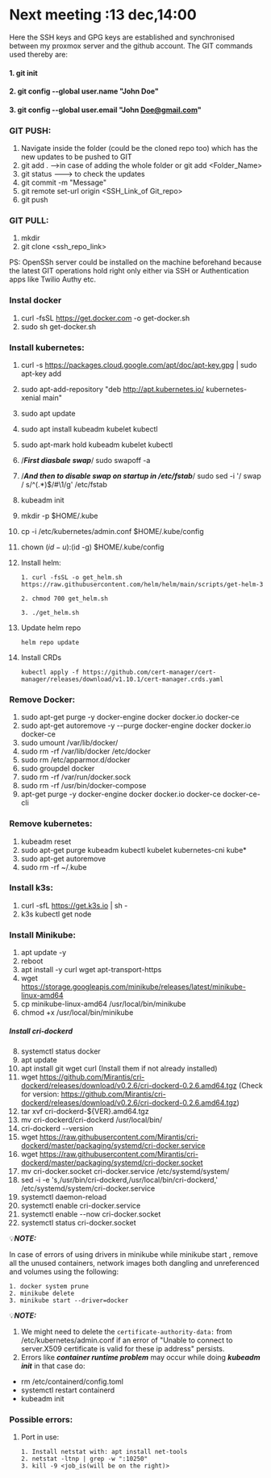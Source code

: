 # Next meeting :13 dec,14:00


Here the SSH keys and GPG keys are established and synchronised between my proxmox server and the github account. The GIT commands used thereby are:

#### 1. git init
#### 2. git config --global user.name "John Doe"
#### 3. git config --global user.email "John Doe@gmail.com"


### GIT PUSH:
  1. Navigate inside the folder (could be the cloned repo too)  which has the new updates to be pushed to GIT 
  2.  git add . -->in case of adding the whole folder or git add <Folder_Name>
  3.  git status ---> to check the updates
  4.  git commit -m "Message"
  5.  git remote set-url origin <SSH_Link_of Git_repo>
  6.  git push

### GIT PULL:
  1. mkdir 
  2. git clone <ssh_repo_link>
 
PS: OpenSSh server could be installed on the machine beforehand because the latest GIT operations hold right only either via SSH or Authentication apps like Twilio Authy etc.


### Instal docker

1. curl -fsSL https://get.docker.com -o get-docker.sh
2. sudo sh get-docker.sh
 
 
### Install kubernetes:
1. curl -s https://packages.cloud.google.com/apt/doc/apt-key.gpg | sudo apt-key add
2. sudo apt-add-repository "deb http://apt.kubernetes.io/ kubernetes-xenial main"
3. sudo apt update
4. sudo apt install kubeadm kubelet kubectl
5. sudo apt-mark hold kubeadm kubelet kubectl
6. /***First diasbale swap***/
sudo swapoff -a
7. /***And then to disable swap on startup in /etc/fstab***/
sudo sed -i '/ swap / s/^\(.*\)$/#\1/g' /etc/fstab
8. kubeadm init
9. mkdir -p $HOME/.kube
10. cp -i /etc/kubernetes/admin.conf $HOME/.kube/config
11. chown $(id -u):$(id -g) $HOME/.kube/config
12. Install helm:
   
        1. curl -fsSL -o get_helm.sh https://raw.githubusercontent.com/helm/helm/main/scripts/get-helm-3
  
        2. chmod 700 get_helm.sh
 
        3. ./get_helm.sh

13. Update helm repo

        helm repo update
   
14. Install CRDs

        kubectl apply -f https://github.com/cert-manager/cert-manager/releases/download/v1.10.1/cert-manager.crds.yaml


### Remove Docker:

1. sudo apt-get purge -y docker-engine docker docker.io docker-ce  
2. sudo apt-get autoremove -y --purge docker-engine docker docker.io docker-ce  
3. sudo umount /var/lib/docker/
4. sudo rm -rf /var/lib/docker /etc/docker
5. sudo rm /etc/apparmor.d/docker
6. sudo groupdel docker
7. sudo rm -rf /var/run/docker.sock
8. sudo rm -rf /usr/bin/docker-compose
9. apt-get purge -y docker-engine docker docker.io docker-ce docker-ce-cli


### Remove kubernetes:
1. kubeadm reset
2. sudo apt-get purge kubeadm kubectl kubelet kubernetes-cni kube*
3. sudo apt-get autoremove
4. sudo rm -rf ~/.kube


### Install k3s:
1. curl -sfL https://get.k3s.io | sh - 
2. k3s kubectl get node 

### Install Minikube:

1. apt update -y
2. reboot
3. apt install -y curl wget apt-transport-https
4. wget https://storage.googleapis.com/minikube/releases/latest/minikube-linux-amd64
5. cp minikube-linux-amd64 /usr/local/bin/minikube
6. chmod +x /usr/local/bin/minikube

##### Install cri-dockerd

8. systemctl status docker
9. apt update
10. apt install git wget curl (Install them if not already installed)
11. wget https://github.com/Mirantis/cri-dockerd/releases/download/v0.2.6/cri-dockerd-0.2.6.amd64.tgz (Check for version: https://github.com/Mirantis/cri-dockerd/releases/download/v0.2.6/cri-dockerd-0.2.6.amd64.tgz)
12. tar xvf cri-dockerd-${VER}.amd64.tgz
13. mv cri-dockerd/cri-dockerd /usr/local/bin/
14. cri-dockerd --version
15. wget https://raw.githubusercontent.com/Mirantis/cri-dockerd/master/packaging/systemd/cri-docker.service
16. wget https://raw.githubusercontent.com/Mirantis/cri-dockerd/master/packaging/systemd/cri-docker.socket
17. mv cri-docker.socket cri-docker.service /etc/systemd/system/
18. sed -i -e 's,/usr/bin/cri-dockerd,/usr/local/bin/cri-dockerd,' /etc/systemd/system/cri-docker.service
19. systemctl daemon-reload
20. systemctl enable cri-docker.service
21. systemctl enable --now cri-docker.socket
22. systemctl status cri-docker.socket

💡***NOTE:***

 In case of errors of using drivers in minikube while minikube start , remove all the unused containers, network images both dangling and unreferenced and volumes using the following:
 
```
1. docker system prune
2. minikube delete
3. minikube start --driver=docker

```


💡***NOTE:***
1. We might need to delete the <code>certificate-authority-data:</code> from /etc/kubernetes/admin.conf if an error of "Unable to connect to server.X509 certificate is valid for these ip address" persists.
2. Errors like ***container runtime problem*** may occur while doing ***kubeadm init*** in that case do: 

* rm /etc/containerd/config.toml
* systemctl restart containerd
* kubeadm init

### Possible errors:
1. Port in use:

       1. Install netstat with: apt install net-tools
       2. netstat -ltnp | grep -w ":10250"
       3. kill -9 <job_is(will be on the right)>
